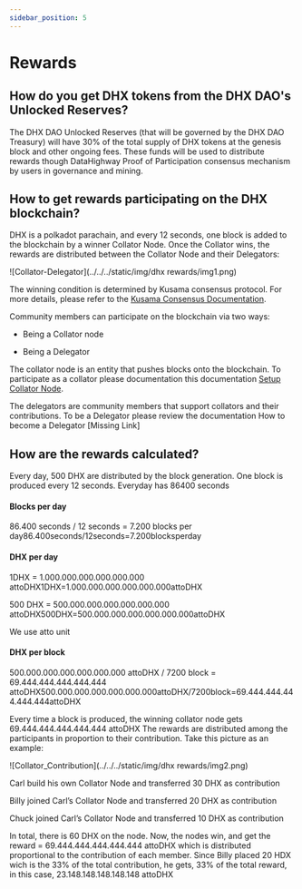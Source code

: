 ```yaml
---
sidebar_position: 5
---
```


# Rewards
## How do you get DHX tokens from the DHX DAO's Unlocked Reserves?
The DHX DAO Unlocked Reserves (that will be governed by the DHX DAO Treasury) will have 30% of the total supply of DHX tokens at the genesis block and other ongoing fees. These funds will be used to distribute rewards though DataHighway Proof of Participation consensus mechanism by users in governance and mining.

## How to get rewards participating on the DHX blockchain?

DHX is a polkadot parachain, and every 12 seconds, one block is added to the blockchain by a winner Collator Node. Once the Collator wins, the rewards are distributed between the Collator Node and their Delegators:

![Collator-Delegator](../../../static/img/dhx rewards/img1.png)

The winning condition is determined by Kusama consensus protocol. For more details, please refer to the [Kusama Consensus Documentation](https://guide.kusama.network/docs/learn-consensus/).

Community members can participate on the blockchain via two ways:

* Being a Collator node

* Being a Delegator

The collator node is an entity that pushes blocks onto the blockchain. To participate as a collator please documentation this documentation [Setup Collator Node](https://dev.datahighway.com/docs/tutorials/tutorials-nodes-collators-setup).

The delegators are community members that support collators and their contributions. To be a Delegator please review the documentation How to become a Delegator [Missing Link]

## How are the rewards calculated?
Every day, 500 DHX are distributed by the block generation. One block is produced every 12 seconds. Everyday has 86400 seconds

#### Blocks per day

86.400 seconds / 12 seconds = 7.200 blocks per day86.400seconds/12seconds=7.200blocksperday

#### DHX per day

1DHX = 1.000.000.000.000.000.000 attoDHX1DHX=1.000.000.000.000.000.000attoDHX

500 DHX = 500.000.000.000.000.000.000 attoDHX500DHX=500.000.000.000.000.000.000attoDHX

We use atto unit

#### DHX per block

500.000.000.000.000.000.000 attoDHX / 7200 block = 69.444.444.444.444.444 attoDHX500.000.000.000.000.000.000attoDHX/7200block=69.444.444.444.444.444attoDHX

Every time a block is produced, the winning collator node gets 69.444.444.444.444.444 attoDHX The rewards are distributed among the participants in proportion to their contribution. Take this picture as an example:

![Collator_Contribution](../../../static/img/dhx rewards/img2.png)


Carl build his own Collator Node and transferred 30 DHX as contribution

Billy joined Carl’s Collator Node and transferred 20 DHX as contribution

Chuck joined Carl’s Collator Node and transferred 10 DHX as contribution

In total, there is 60 DHX on the node. Now, the nodes win, and get the reward = 69.444.444.444.444.444 attoDHX which is distributed proportional to the contribution of each member. Since Billy placed 20 HDX wich is the 33% of the total contribution, he gets, 33% of the total reward, in this case, 23.148.148.148.148.148 attoDHX